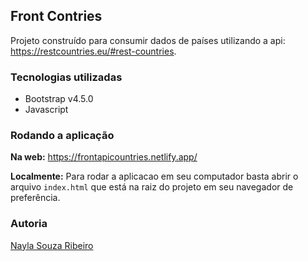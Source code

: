 ## Front Contries

Projeto construído para consumir dados de países utilizando a api: https://restcountries.eu/#rest-countries. 

### Tecnologias utilizadas 
- Bootstrap v4.5.0
- Javascript

### Rodando a aplicação
**Na web:**
https://frontapicountries.netlify.app/

**Localmente:**
Para rodar a aplicacao em seu computador basta abrir o arquivo `index.html` que está na raiz do projeto em seu navegador de preferência.

### Autoria
[Nayla Souza Ribeiro](https://www.linkedin.com/in/naylasouzaribeiro/)
